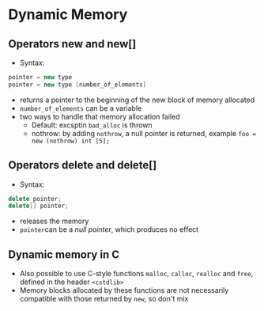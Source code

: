# Dynamic Memory

## <a name="new"></a> Operators new and new[]
- Syntax:
```C++
pointer = new type
pointer = new type [number_of_elements]
```
- returns a pointer to the beginning of the new block of memory allocated
- `number_of_elements` can be a variable
- two ways to handle that memory allocation failed
    - Default: excsptin `bad_alloc` is thrown
    - nothrow: by adding `nothrow`, a null pointer is returned, example `foo = new (nothrow) int [5];`

## Operators delete and delete[]
- Syntax:
```C++
delete pointer;
delete[] pointer;
```
- releases the memory
- `pointer`can be a *null pointer*, which produces no effect

## Dynamic memory in C
- Also possible to use C-style functions `malloc`, `calloc`, `realloc` and `free`, defined in the header `<cstdlib>`
- Memory blocks allocated by these functions are not necessarily compatible with those returned by `new`, so don't mix